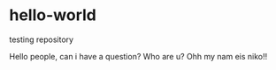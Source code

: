 # hello-world
testing repository

Hello people, can i have a question? Who are u?
Ohh my nam eis niko!!
